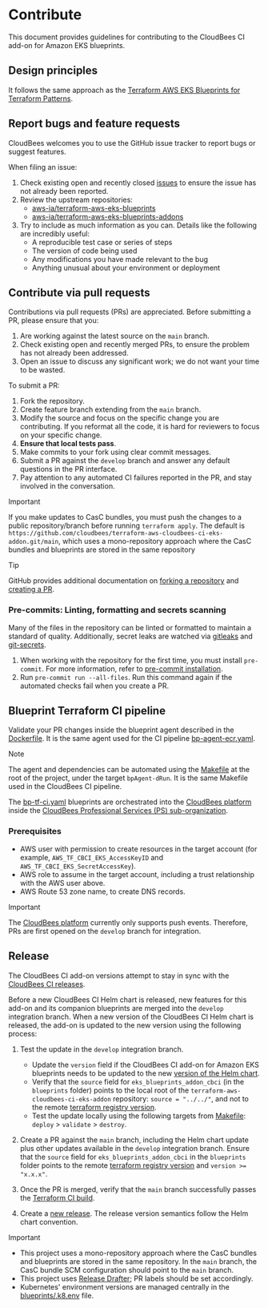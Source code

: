 # Contribute

This document provides guidelines for contributing to the CloudBees CI add-on for Amazon EKS blueprints.

## Design principles

It follows the same approach as the [Terraform AWS EKS Blueprints for Terraform Patterns](https://aws-ia.github.io/terraform-aws-eks-blueprints/).

## Report bugs and feature requests

CloudBees welcomes you to use the GitHub issue tracker to report bugs or suggest features.

When filing an issue:

1. Check existing open and recently closed [issues](https://github.com/cloudbees/terraform-aws-cloudbees-ci-eks-addon/issues) to ensure the issue has not already been reported.
2. Review the upstream repositories:
   - [aws-ia/terraform-aws-eks-blueprints](https://github.com/aws-ia/terraform-aws-eks-blueprints/issues)
   - [aws-ia/terraform-aws-eks-blueprints-addons](https://github.com/aws-ia/terraform-aws-eks-blueprints-addons/issues)
3. Try to include as much information as you can. Details like the following are incredibly useful:
   - A reproducible test case or series of steps
   - The version of code being used
   - Any modifications you have made relevant to the bug
   - Anything unusual about your environment or deployment

## Contribute via pull requests

Contributions via pull requests (PRs) are appreciated. Before submitting a PR, please ensure that you:

1. Are working against the latest source on the `main` branch.
2. Check existing open and recently merged PRs, to ensure the problem has not already been addressed.
3. Open an issue to discuss any significant work; we do not want your time to be wasted.

To submit a PR:

1. Fork the repository.
2. Create feature branch extending from the `main` branch.
3. Modify the source and focus on the specific change you are contributing. If you reformat all the code, it is hard for reviewers to focus on your specific change.
4. **Ensure that local tests pass**.
5. Make commits to your fork using clear commit messages.
6. Submit a PR against the `develop` branch and answer any default questions in the PR interface.
7. Pay attention to any automated CI failures reported in the PR, and stay involved in the conversation.

> [!IMPORTANT]
> If you make updates to CasC bundles, you must push the changes to a public repository/branch before running `terraform apply`. The default is `https://github.com/cloudbees/terraform-aws-cloudbees-ci-eks-addon.git/main`, which uses a mono-repository approach where the CasC bundles and blueprints are stored in the same repository

>[!TIP]
> GitHub provides additional documentation on [forking a repository](https://help.github.com/articles/fork-a-repo/) and [creating a PR](https://help.github.com/articles/creating-a-pull-request/).

### Pre-commits: Linting, formatting and secrets scanning

Many of the files in the repository can be linted or formatted to maintain a standard of quality. Additionally, secret leaks are watched via [gitleaks](https://github.com/zricethezav/gitleaks#pre-commit) and [git-secrets](https://github.com/awslabs/git-secrets).

1. When working with the repository for the first time, you must install `pre-commit`. For more information, refer to [pre-commit installation](https://pre-commit.com/#installation).
2. Run `pre-commit run --all-files`. Run this command again if the automated checks fail when you create a PR.

## Blueprint Terraform CI pipeline

Validate your PR changes inside the blueprint agent described in the [Dockerfile](.docker/agent). It is the same agent used for the CI pipeline [bp-agent-ecr.yaml](.cloudbees/workflows/bp-agent-ecr.yaml).

> [!NOTE]
> The agent and dependencies can be automated using the [Makefile](Makefile) at the root of the project, under the target `bpAgent-dRun`. It is the same Makefile used in the CloudBees CI pipeline.

The [bp-tf-ci.yaml](.cloudbees/workflows/bp-tf-ci.yaml) blueprints are orchestrated into the [CloudBees platform](https://www.cloudbees.com/products/saas-platform) inside the [CloudBees Professional Services (PS) sub-organization](https://cloudbees.io/orgs/cloudbees~professional-services/components/94c50dcf-125e-4767-b9c5-58d6d669a1f6/runs).

### Prerequisites

- AWS user with permission to create resources in the target account (for example, `AWS_TF_CBCI_EKS_AccessKeyID` and `AWS_TF_CBCI_EKS_SecretAccessKey`).
- AWS role to assume in the target account, including a trust relationship with the AWS user above.
- AWS Route 53 zone name, to create DNS records.

> [!IMPORTANT]
> The [CloudBees platform](https://www.cloudbees.com/products/saas-platform) currently only supports push events. Therefore, PRs are first opened on the `develop` branch for integration.

## Release

The CloudBees CI add-on versions attempt to stay in sync with the [CloudBees CI releases](https://docs.cloudbees.com/docs/release-notes/latest/cloudbees-ci/).

Before a new CloudBees CI Helm chart is released, new features for this add-on and its companion blueprints are merged into the `develop` integration branch. When a new version of the CloudBees CI Helm chart is released, the add-on is updated to the new version using the following process:

1. Test the update in the `develop` integration branch.
   - Update the `version` field if the CloudBees CI add-on for Amazon EKS blueprints needs to be updated to the new [version of the Helm chart](https://artifacthub.io/packages/helm/cloudbees/cloudbees-core/).
   - Verify that the `source` field for `eks_blueprints_addon_cbci` (in the `blueprints` folder) points to the local root of the `terraform-aws-cloudbees-ci-eks-addon` repository: `source = "../../"`, and not to the remote [terraform registry version](https://registry.terraform.io/modules/cloudbees/cloudbees-ci-eks-addon/aws/latest).
   - Test the update locally using the following targets from [Makefile](Makefile): `deploy` > `validate` > `destroy`.

2. Create a PR against the `main` branch, including the Helm chart update plus other updates available in the `develop` integration branch. Ensure that the `source` field for `eks_blueprints_addon_cbci` in the `blueprints` folder points to the remote [terraform registry version](https://registry.terraform.io/modules/cloudbees/cloudbees-ci-eks-addon/aws/latest) and `version >= "x.x.x"`.
3. Once the PR is merged, verify that the `main` branch successfully passes the [Terraform CI build](#blueprint-terraform-ci-pipeline).
4. Create a [new release](https://github.com/cloudbees/terraform-aws-cloudbees-ci-eks-addon/releases). The release version semantics follow the Helm chart convention.

> [!IMPORTANT]
> - This project uses a mono-repository approach where the CasC bundles and blueprints are stored in the same repository. In the `main` branch, the CasC bundle SCM configuration should point to the `main` branch.
> - This project uses [Release Drafter](https://github.com/release-drafter/release-drafter); PR labels should be set accordingly.
> - Kubernetes' environment versions are managed centrally in the [blueprints/.k8.env](blueprints/.k8s.env) file.
